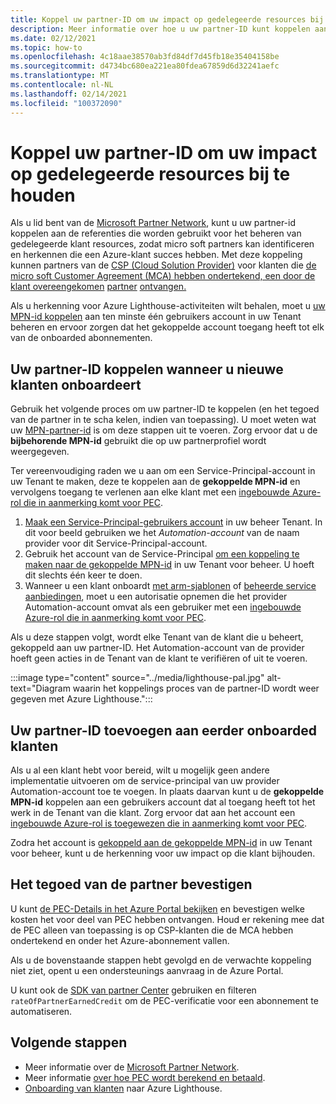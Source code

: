 ```yaml
---
title: Koppel uw partner-ID om uw impact op gedelegeerde resources bij te houden
description: Meer informatie over hoe u uw partner-ID kunt koppelen aan de klant die u beheert via Azure Lighthouse.
ms.date: 02/12/2021
ms.topic: how-to
ms.openlocfilehash: 4c18aae38570ab3fd84df7d45fb18e35404158be
ms.sourcegitcommit: d4734bc680ea221ea80fdea67859d6d32241aefc
ms.translationtype: MT
ms.contentlocale: nl-NL
ms.lasthandoff: 02/14/2021
ms.locfileid: "100372090"
---
```

# <a name="link-your-partner-id-to-track-your-impact-on-delegated-resources"></a>Koppel uw partner-ID om uw impact op gedelegeerde resources bij te houden 

Als u lid bent van de [Microsoft Partner Network](https://partner.microsoft.com/), kunt u uw partner-id koppelen aan de referenties die worden gebruikt voor het beheren van gedelegeerde klant resources, zodat micro soft partners kan identificeren en herkennen die een Azure-klant succes hebben. Met deze koppeling kunnen partners van de [CSP (Cloud Solution Provider)](/partner-center/csp-overview) voor klanten die [de micro soft Customer Agreement (MCA) hebben ondertekend, een door de klant overeengekomen](/partner-center/confirm-customer-agreement) [partner](/partner-center/partner-earned-credit) [ontvangen.](/partner-center/azure-plan-get-started)

Als u herkenning voor Azure Lighthouse-activiteiten wilt behalen, moet u [uw MPN-id koppelen](../../cost-management-billing/manage/link-partner-id.md) aan ten minste één gebruikers account in uw Tenant beheren en ervoor zorgen dat het gekoppelde account toegang heeft tot elk van de onboarded abonnementen.

## <a name="associate-your-partner-id-when-you-onboard-new-customers"></a>Uw partner-ID koppelen wanneer u nieuwe klanten onboardeert

Gebruik het volgende proces om uw partner-ID te koppelen (en het tegoed van de partner in te scha kelen, indien van toepassing). U moet weten wat uw [MPN-partner-id](/partner-center/partner-center-account-setup#locate-your-mpn-id) is om deze stappen uit te voeren. Zorg ervoor dat u de **bijbehorende MPN-id** gebruikt die op uw partnerprofiel wordt weergegeven.

Ter vereenvoudiging raden we u aan om een Service-Principal-account in uw Tenant te maken, deze te koppelen aan de **gekoppelde MPN-id** en vervolgens toegang te verlenen aan elke klant met een [ingebouwde Azure-rol die in aanmerking komt voor PEC](/partner-center/azure-roles-perms-pec).

1. [Maak een Service-Principal-gebruikers account](../../active-directory/develop/howto-authenticate-service-principal-powershell.md) in uw beheer Tenant. In dit voor beeld gebruiken we het *Automation-account* van de naam provider voor dit Service-Principal-account.
1. Gebruik het account van de Service-Principal [om een koppeling te maken naar de gekoppelde MPN-id](../../cost-management-billing/manage/link-partner-id.md#link-to-a-partner-id) in uw Tenant voor beheer. U hoeft dit slechts één keer te doen.
1. Wanneer u een klant onboardt [met arm-sjablonen](onboard-customer.md) of [beheerde service aanbiedingen](publish-managed-services-offers.md), moet u een autorisatie opnemen die het provider Automation-account omvat als een gebruiker met een [ingebouwde Azure-rol die in aanmerking komt voor PEC](/partner-center/azure-roles-perms-pec).

Als u deze stappen volgt, wordt elke Tenant van de klant die u beheert, gekoppeld aan uw partner-ID. Het Automation-account van de provider hoeft geen acties in de Tenant van de klant te verifiëren of uit te voeren.

:::image type="content" source="../media/lighthouse-pal.jpg" alt-text="Diagram waarin het koppelings proces van de partner-ID wordt weer gegeven met Azure Lighthouse.":::

## <a name="add-your-partner-id-to-previously-onboarded-customers"></a>Uw partner-ID toevoegen aan eerder onboarded klanten

Als u al een klant hebt voor bereid, wilt u mogelijk geen andere implementatie uitvoeren om de service-principal van uw provider Automation-account toe te voegen. In plaats daarvan kunt u de **gekoppelde MPN-id** koppelen aan een gebruikers account dat al toegang heeft tot het werk in de Tenant van die klant. Zorg ervoor dat aan het account een [ingebouwde Azure-rol is toegewezen die in aanmerking komt voor PEC](/partner-center/azure-roles-perms-pec).

Zodra het account is [gekoppeld aan de gekoppelde MPN-id](../../cost-management-billing/manage/link-partner-id.md#link-to-a-partner-id) in uw Tenant voor beheer, kunt u de herkenning voor uw impact op die klant bijhouden.

## <a name="confirm-partner-earned-credit"></a>Het tegoed van de partner bevestigen

U kunt [de PEC-Details in het Azure Portal bekijken](/partner-center/partner-earned-credit-explanation#azure-cost-management) en bevestigen welke kosten het voor deel van PEC hebben ontvangen. Houd er rekening mee dat de PEC alleen van toepassing is op CSP-klanten die de MCA hebben ondertekend en onder het Azure-abonnement vallen.

Als u de bovenstaande stappen hebt gevolgd en de verwachte koppeling niet ziet, opent u een ondersteunings aanvraag in de Azure Portal.

U kunt ook de [SDK van partner Center](/partner-center/develop/get-invoice-unbilled-consumption-lineitems) gebruiken en filteren `rateOfPartnerEarnedCredit` om de PEC-verificatie voor een abonnement te automatiseren.

## <a name="next-steps"></a>Volgende stappen

- Meer informatie over de [Microsoft Partner Network](/partner-center/mpn-overview).
- Meer informatie [over hoe PEC wordt berekend en betaald](/partner-center/partner-earned-credit-explanation).
- [Onboarding van klanten](onboard-customer.md) naar Azure Lighthouse.